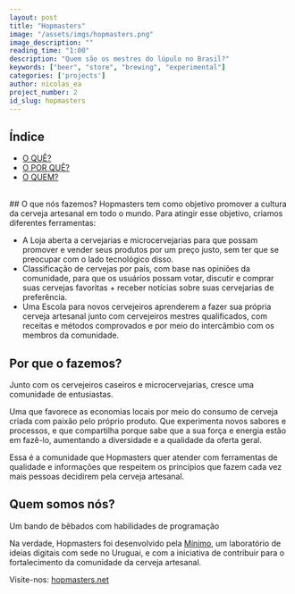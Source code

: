 ```yaml
---
layout: post
title: "Hopmasters"
image: "/assets/imgs/hopmasters.png"
image_description: ""
reading_time: "1:00"
description: "Quem são os mestres do lúpulo no Brasil?"
keywords: ["beer", "store", "brewing", "experimental"]
categories: ['projects']
author: nicolas_ea
project_number: 2
id_slug: hopmasters
---
```


## Índice

* <a href="#o-que-nós-fazemos">O QUÊ?</a>
* <a href="#por-que-o-fazemos">O POR QUÊ?</a>
* <a href="#quem-somos-nós">O QUEM?</a>

<br>
## O que nós fazemos?
Hopmasters tem como objetivo promover a cultura da cerveja artesanal em todo o mundo.
Para atingir esse objetivo, criamos diferentes ferramentas:

* A <i class="fas fa-shopping-cart mr-1"></i>Loja aberta a cervejarias e microcervejarias para que possam promover e vender seus produtos por um preço justo, sem ter que se preocupar com o lado tecnológico disso.
* <i class="fas fa-medal mr-1"></i>Classificação de cervejas por país, com base nas opiniões da comunidade, para que os usuários possam votar, discutir e comprar suas cervejas favoritas + receber notícias sobre suas cervejarias de preferência.
* Uma <i class="fas fa-graduation-cap mr-1"></i>Escola para novos cervejeiros aprenderem a fazer sua própria cerveja artesanal junto com cervejeiros mestres qualificados, com receitas e métodos comprovados e por meio do intercâmbio com os membros da comunidade.

## Por que o fazemos?
Junto com os cervejeiros caseiros e microcervejarias, cresce uma comunidade de entusiastas.

Uma que favorece as economias locais por meio do consumo de cerveja criada com paixão pelo próprio produto. Que experimenta novos sabores e processos, e que compartilha porque sabe que a sua força e energia estão em fazê-lo, aumentando a diversidade e a qualidade da oferta geral.

Essa é a comunidade que Hopmasters quer atender com ferramentas de qualidade e informações que respeitem os princípios que fazem cada vez mais pessoas decidirem pela cerveja artesanal.

## Quem somos nós?
Um bando de bêbados com habilidades de programação <i class="fas fa-grin-beam-sweat"></i>

Na verdade, Hopmasters foi desenvolvido pela <a href="https://minimo.io"><i class = "fas fa-circle mr-1" style="color: black;"></i>Mínimo</a>, um laboratório de ideias digitais com sede no Uruguai, e com a iniciativa de contribuir para o fortalecimento da comunidade da cerveja artesanal.

Visite-nos: [hopmasters.net](https://hopmasters.net/)
